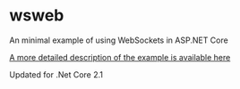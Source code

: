 # wsweb
An minimal example of using WebSockets in ASP.NET Core

[A more detailed description of the example is available here](http://zbrad.github.io)

Updated for .Net Core 2.1